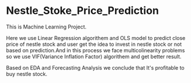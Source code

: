# Nestle_Stoke_Price_Prediction
This is Machine Learning Project.

Here we use Linear Regression algorithem and OLS model to predict close price of nestle stock and user get the idea to invest in nestle stock or not based on prediction.And in this process we face multicolinearity problems so we use VIF(Variance Inflation Factor) algorithem and get better result.

Based on EDA and Forecasting Analysis we conclude that It's profitable to buy nestle stock.


